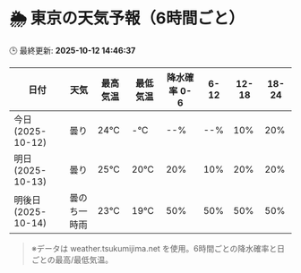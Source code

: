 # 🌦️ 東京の天気予報（6時間ごと）

🕒 最終更新: **2025-10-12 14:46:37**

| 日付 | 天気 | 最高気温 | 最低気温 | 降水確率 0-6 | 6-12 | 12-18 | 18-24 |
|------|------|----------|----------|------------|------|------|------|
| 今日 (2025-10-12) | 曇り | 24℃ | -℃ | --% | --% | 10% | 20% |
| 明日 (2025-10-13) | 曇り | 25℃ | 20℃ | 20% | 10% | 20% | 20% |
| 明後日 (2025-10-14) | 曇のち一時雨 | 23℃ | 19℃ | 50% | 50% | 50% | 50% |

> ※データは weather.tsukumijima.net を使用。6時間ごとの降水確率と日ごとの最高/最低気温。